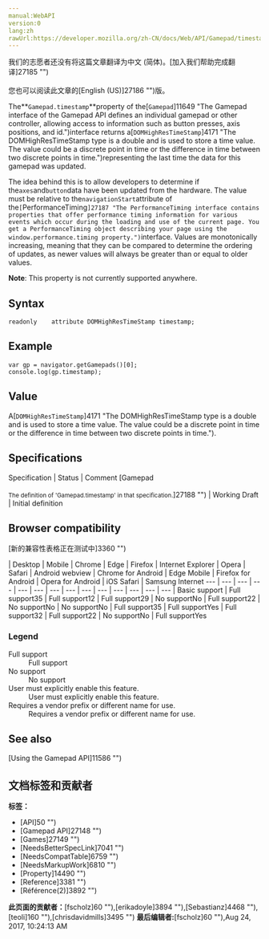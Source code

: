 ```yaml
---
manual:WebAPI
version:0
lang:zh
rawUrl:https://developer.mozilla.org/zh-CN/docs/Web/API/Gamepad/timestamp
---
```




<bdi>我们的志愿者还没有将这篇文章翻译为<bdi>中文 (简体)</bdi>。[加入我们帮助完成翻译]27185 "")<br></br>您也可以阅读此文章的[English (US)]27186 "")版。</bdi>






The**`Gamepad.timestamp`**property of the[`Gamepad`]11649 "The Gamepad interface of the Gamepad API defines an individual gamepad or other controller, allowing access to information such as button presses, axis positions, and id.")interface returns a[`DOMHighResTimeStamp`]4171 "The DOMHighResTimeStamp type is a double and is used to store a time value. The value could be a discrete point in time or the difference in time between two discrete points in time.")representing the last time the data for this gamepad was updated.



The idea behind this is to allow developers to determine if the`axes`and`button`data have been updated from the hardware. The value must be relative to the`navigationStart`attribute of the`[`PerformanceTiming`]27187 "The PerformanceTiming interface contains properties that offer performance timing information for various events which occur during the loading and use of the current page. You get a PerformanceTiming object describing your page using the window.performance.timing property.")`interface. Values are monotonically increasing, meaning that they can be compared to determine the ordering of updates, as newer values will always be greater than or equal to older values.



**Note**: This property is not currently supported anywhere.



## Syntax<a name="Syntax"></a>

```
readonly    attribute DOMHighResTimeStamp timestamp;
```

## Example<a name="Example"></a>

```
var gp = navigator.getGamepads()[0];
console.log(gp.timestamp);
```

## Value<a name="Value"></a>


A[`DOMHighResTimeStamp`]4171 "The DOMHighResTimeStamp type is a double and is used to store a time value. The value could be a discrete point in time or the difference in time between two discrete points in time.").


## Specifications<a name="Specifications"></a>

Specification | Status | Comment 
[Gamepad<br></br><small>The definition of &#39;Gamepad.timestamp&#39; in that specification.</small>]27188 "") | Working Draft | Initial definition 


## Browser compatibility<a name="Browser_compatibility"></a>
[新的兼容性表格正在测试中<i></i>]3360 "")

 | <abbr>Desktop<i></i></abbr> | <abbr>Mobile<i></i></abbr> 
 | <abbr>Chrome<i></i></abbr> | <abbr>Edge<i></i></abbr> | <abbr>Firefox<i></i></abbr> | <abbr>Internet Explorer<i></i></abbr> | <abbr>Opera<i></i></abbr> | <abbr>Safari<i></i></abbr> | <abbr>Android webview<i></i></abbr> | <abbr>Chrome for Android<i></i></abbr> | <abbr>Edge Mobile<i></i></abbr> | <abbr>Firefox for Android<i></i></abbr> | <abbr>Opera for Android<i></i></abbr> | <abbr>iOS Safari<i></i></abbr> | <abbr>Samsung Internet<i></i></abbr> 
 ---  |  ---  |  ---  |  ---  |  ---  |  ---  |  ---  |  ---  |  ---  |  ---  |  ---  |  ---  |  ---  |  ---  | 
Basic support | <abbr>Full support</abbr>35 | <abbr>Full support</abbr>12 | <abbr>Full support</abbr>29 | <abbr>No support</abbr>No | <abbr>Full support</abbr>22 | <abbr>No support</abbr>No | <abbr>No support</abbr>No | <abbr>Full support</abbr>35 | <abbr>Full support</abbr>Yes | <abbr>Full support</abbr>32 | <abbr>Full support</abbr>22 | <abbr>No support</abbr>No | <abbr>Full support</abbr>Yes 


### Legend<a name="Legend"></a>
<dl><dt id=''><abbr>Full support</abbr></dt><dd>Full support</dd><dt id=''><abbr>No support</abbr></dt><dd>No support</dd><dt id=''><abbr>User must explicitly enable this feature.<i></i></abbr></dt><dd>User must explicitly enable this feature.</dd><dt id=''><abbr>Requires a vendor prefix or different name for use.<i></i></abbr></dt><dd>Requires a vendor prefix or different name for use.</dd></dl>

## See also<a name="See_also"></a>


[Using the Gamepad API]11586 "")




## 文档标签和贡献者
**标签：**
* [API]50 "")
* [Gamepad API]27148 "")
* [Games]27149 "")
* [NeedsBetterSpecLink]7041 "")
* [NeedsCompatTable]6759 "")
* [NeedsMarkupWork]6810 "")
* [Property]14490 "")
* [Reference]3381 "")
* [Référence(2)]3892 "")

**此页面的贡献者：**[fscholz]60 ""),[erikadoyle]3894 ""),[Sebastianz]4468 ""),[teoli]160 ""),[chrisdavidmills]3495 "")
**最后编辑者:**[fscholz]60 ""),<time>Aug 24, 2017, 10:24:13 AM</time>


